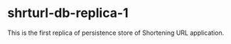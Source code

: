 # shrturl-db-replica-1
This is the first replica of persistence store of Shortening URL application.